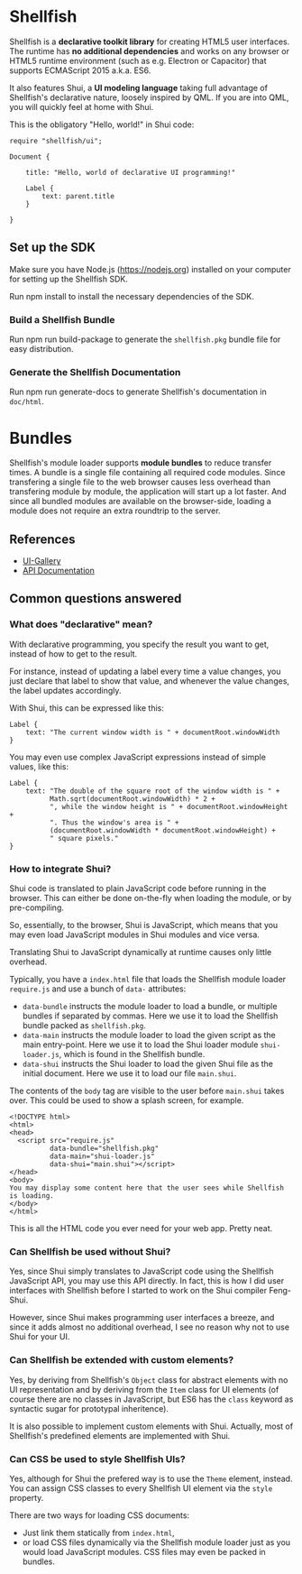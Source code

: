 # Shellfish

Shellfish is a **declarative toolkit library** for creating HTML5 user
interfaces.
The runtime has **no additional dependencies** and works on any browser or HTML5
runtime environment (such as e.g. Electron or Capacitor) that supports
ECMAScript 2015 a.k.a. ES6.

It also features Shui, a **UI modeling language** taking full advantage
of Shellfish's declarative nature, loosely inspired by QML. If you are into
QML, you will quickly feel at home with Shui.

This is the obligatory "Hello, world!" in Shui code:

```
require "shellfish/ui";

Document {

    title: "Hello, world of declarative UI programming!"

    Label {
        text: parent.title
    }

}
```

## Set up the SDK

Make sure you have Node.js (https://nodejs.org) installed on your computer for
setting up the Shellfish SDK.

Run
    npm install
to install the necessary dependencies of the SDK.

### Build a Shellfish Bundle

Run
    npm run build-package
to generate the `shellfish.pkg` bundle file for easy distribution.

### Generate the Shellfish Documentation

Run
    npm run generate-docs
to generate Shellfish's documentation in `doc/html`.

# Bundles

Shellfish's module loader supports **module bundles** to reduce transfer times.
A bundle is a single file containing all required code modules.
Since transfering a single file to the web browser causes less overhead than
transfering module by module, the application will start up a lot faster.
And since all bundled modules are available on the browser-side, loading
a module does not require an extra roundtrip to the server.

## References

* [UI-Gallery](https://pycage.github.io/shellfish/ui-gallery)
* [API Documentation](https://pycage.github.io/shellfish/doc)

## Common questions answered

### What does "declarative" mean?

With declarative programming, you specify the result you want to get, instead
of how to get to the result.

For instance, instead of updating a label every time a value changes, you just
declare that label to show that value, and whenever the value changes, the
label updates accordingly.

With Shui, this can be expressed like this:
```
Label {
    text: "The current window width is " + documentRoot.windowWidth
}
```

You may even use complex JavaScript expressions instead of simple values, like this:
```
Label {
    text: "The double of the square root of the window width is " +
          Math.sqrt(documentRoot.windowWidth) * 2 +
          ", while the window height is " + documentRoot.windowHeight +
          ". Thus the window's area is " +
          (documentRoot.windowWidth * documentRoot.windowHeight) +
          " square pixels."
}
```

### How to integrate Shui?

Shui code is translated to plain JavaScript code before running in the browser.
This can either be done on-the-fly when loading the module, or by pre-compiling.

So, essentially, to the browser, Shui is JavaScript, which means that you may
even load JavaScript modules in Shui modules and vice versa.

Translating Shui to JavaScript dynamically at runtime causes only little
overhead.

Typically, you have a `index.html` file that loads the Shellfish module loader
`require.js` and use a bunch of `data-` attributes:

* `data-bundle` instructs the module loader to load a bundle,
  or multiple bundles if separated by commas. Here we use it to load the
  Shellfish bundle packed as `shellfish.pkg`.
* `data-main` instructs the module loader to load the given script as
  the main entry-point. Here we use it to load the Shui loader module
  `shui-loader.js`, which is found in the Shellfish bundle.
* `data-shui` instructs the Shui loader to load the given Shui file as the
  initial document. Here we use it to load our file `main.shui`.

The contents of the `body` tag are visible to the user before `main.shui` takes
over. This could be used to show a splash screen, for example.

```
<!DOCTYPE html>
<html>
<head>
  <script src="require.js"
          data-bundle="shellfish.pkg"
          data-main="shui-loader.js"
          data-shui="main.shui"></script>
</head>
<body>
You may display some content here that the user sees while Shellfish is loading.
</body>
</html>
```

This is all the HTML code you ever need for your web app. Pretty neat.


### Can Shellfish be used without Shui?

Yes, since Shui simply translates to JavaScript code using the Shellfish
JavaScript API, you may use this API directly. In fact, this is how I did
user interfaces with Shellfish before I started to work on the Shui
compiler Feng-Shui.

However, since Shui makes programming user interfaces a breeze, and since it
adds almost no additional overhead, I see no reason why not to use Shui for your
UI.


### Can Shellfish be extended with custom elements?

Yes, by deriving from Shellfish's `Object` class for abstract elements with
no UI representation and by deriving from the `Item` class for UI elements
(of course there are no classes in JavaScript, but ES6 has the `class` keyword
as syntactic sugar for prototypal inheritence).

It is also possible to implement custom elements with Shui. Actually, most of
Shellfish's predefined elements are implemented with Shui.


### Can CSS be used to style Shellfish UIs?

Yes, although for Shui the prefered way is to use the `Theme` element, instead.
You can assign CSS classes to every Shellfish UI element via the `style` property.

There are two ways for loading CSS documents:

* Just link them statically from `index.html`,
* or load CSS files dynamically via the Shellfish module loader just as you
  would load JavaScript modules. CSS files may even be packed in bundles.
